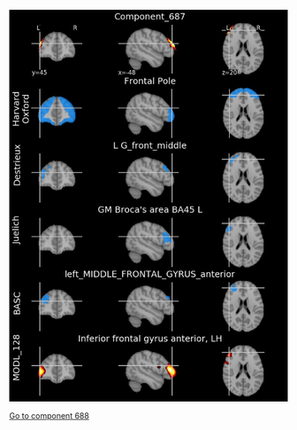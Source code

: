 


![687](preliminary/687.jpg "Component 687")

[Go to component 688](https://parietal-inria.github.io/MODL_atlas/1024/688 "Component 688")
